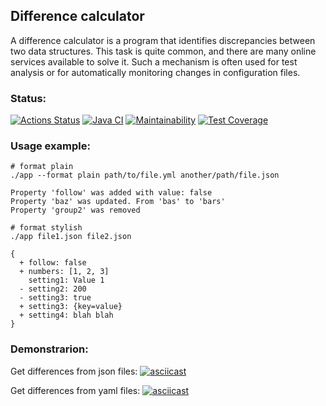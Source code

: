 ## Difference calculator
A difference calculator is a program that identifies discrepancies between two data structures. This task is quite common, and there are many online services available to solve it. Such a mechanism is often used for test analysis or for automatically monitoring changes in configuration files.
### Status:
[![Actions Status](https://github.com/rostex/java-project-71/actions/workflows/hexlet-check.yml/badge.svg)](https://github.com/rostex/java-project-71/actions)
[![Java CI](https://github.com/rostex/java-project-71/actions/workflows/main.yml/badge.svg)](https://github.com/rostex/java-project-71/actions/workflows/main.yml)
[![Maintainability](https://api.codeclimate.com/v1/badges/a37d42bcea0a13c941f5/maintainability)](https://codeclimate.com/github/rostex/java-project-71/maintainability)
[![Test Coverage](https://api.codeclimate.com/v1/badges/a37d42bcea0a13c941f5/test_coverage)](https://codeclimate.com/github/rostex/java-project-71/test_coverage)


### Usage example: 
```
# format plain
./app --format plain path/to/file.yml another/path/file.json

Property 'follow' was added with value: false
Property 'baz' was updated. From 'bas' to 'bars'
Property 'group2' was removed

# format stylish
./app file1.json file2.json

{
  + follow: false
  + numbers: [1, 2, 3]
    setting1: Value 1
  - setting2: 200
  - setting3: true
  + setting3: {key=value}
  + setting4: blah blah
}
```

### Demonstrarion:

Get differences from json files:
[![asciicast](https://asciinema.org/a/aHsZxybb8jw7prU7LRgzqOyuP.svg)](https://asciinema.org/a/aHsZxybb8jw7prU7LRgzqOyuP)

Get differences from yaml files:
[![asciicast](https://asciinema.org/a/Di356sZ4owpa4nODeOhCKlch7.svg)](https://asciinema.org/a/Di356sZ4owpa4nODeOhCKlch7)



